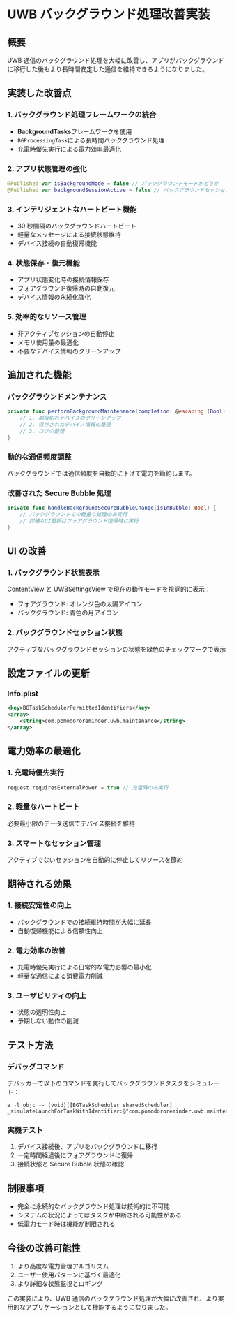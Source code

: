 # UWB バックグラウンド処理改善実装

## 概要

UWB 通信のバックグラウンド処理を大幅に改善し、アプリがバックグラウンドに移行した後もより長時間安定した通信を維持できるようになりました。

## 実装した改善点

### 1. バックグラウンド処理フレームワークの統合

- **BackgroundTasks**フレームワークを使用
- `BGProcessingTask`による長時間バックグラウンド処理
- 充電時優先実行による電力効率最適化

### 2. アプリ状態管理の強化

```swift
@Published var isBackgroundMode = false // バックグラウンドモードかどうか
@Published var backgroundSessionActive = false // バックグラウンドセッションがアクティブかどうか
```

### 3. インテリジェントなハートビート機能

- 30 秒間隔のバックグラウンドハートビート
- 軽量なメッセージによる接続状態維持
- デバイス接続の自動復帰機能

### 4. 状態保存・復元機能

- アプリ状態変化時の接続情報保存
- フォアグラウンド復帰時の自動復元
- デバイス情報の永続化強化

### 5. 効率的なリソース管理

- 非アクティブセッションの自動停止
- メモリ使用量の最適化
- 不要なデバイス情報のクリーンアップ

## 追加された機能

### バックグラウンドメンテナンス

```swift
private func performBackgroundMaintenance(completion: @escaping (Bool) -> Void) {
    // 1. 期限切れデバイスのクリーンアップ
    // 2. 保存されたデバイス情報の整理
    // 3. ログの整理
}
```

### 動的な通信頻度調整

バックグラウンドでは通信頻度を自動的に下げて電力を節約します。

### 改善された Secure Bubble 処理

```swift
private func handleBackgroundSecureBubbleChange(isInBubble: Bool) {
    // バックグラウンドでの軽量な処理のみ実行
    // 詳細なUI更新はフォアグラウンド復帰時に実行
}
```

## UI の改善

### 1. バックグラウンド状態表示

ContentView と UWBSettingsView で現在の動作モードを視覚的に表示：

- フォアグラウンド: オレンジ色の太陽アイコン
- バックグラウンド: 青色の月アイコン

### 2. バックグラウンドセッション状態

アクティブなバックグラウンドセッションの状態を緑色のチェックマークで表示

## 設定ファイルの更新

### Info.plist

```xml
<key>BGTaskSchedulerPermittedIdentifiers</key>
<array>
    <string>com.pomodororeminder.uwb.maintenance</string>
</array>
```

## 電力効率の最適化

### 1. 充電時優先実行

```swift
request.requiresExternalPower = true // 充電時のみ実行
```

### 2. 軽量なハートビート

必要最小限のデータ送信でデバイス接続を維持

### 3. スマートなセッション管理

アクティブでないセッションを自動的に停止してリソースを節約

## 期待される効果

### 1. 接続安定性の向上

- バックグラウンドでの接続維持時間が大幅に延長
- 自動復帰機能による信頼性向上

### 2. 電力効率の改善

- 充電時優先実行による日常的な電力影響の最小化
- 軽量な通信による消費電力削減

### 3. ユーザビリティの向上

- 状態の透明性向上
- 予期しない動作の削減

## テスト方法

### デバッグコマンド

デバッガーで以下のコマンドを実行してバックグラウンドタスクをシミュレート：

```lldb
e -l objc -- (void)[[BGTaskScheduler sharedScheduler] _simulateLaunchForTaskWithIdentifier:@"com.pomodororeminder.uwb.maintenance"]
```

### 実機テスト

1. デバイス接続後、アプリをバックグラウンドに移行
2. 一定時間経過後にフォアグラウンドに復帰
3. 接続状態と Secure Bubble 状態の確認

## 制限事項

- 完全に永続的なバックグラウンド処理は技術的に不可能
- システムの状況によってはタスクが中断される可能性がある
- 低電力モード時は機能が制限される

## 今後の改善可能性

1. より高度な電力管理アルゴリズム
2. ユーザー使用パターンに基づく最適化
3. より詳細な状態監視とロギング

この実装により、UWB 通信のバックグラウンド処理が大幅に改善され、より実用的なアプリケーションとして機能するようになりました。
